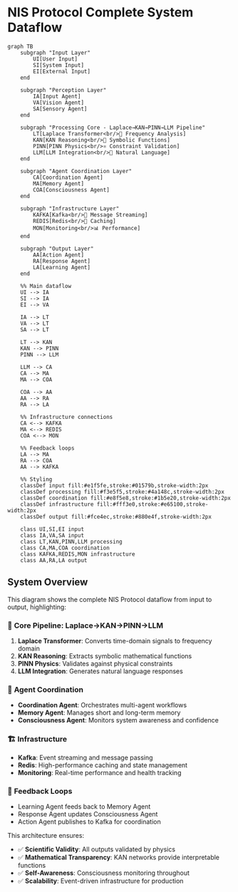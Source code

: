 # NIS Protocol Complete System Dataflow

```mermaid
graph TB
    subgraph "Input Layer"
        UI[User Input]
        SI[System Input]
        EI[External Input]
    end
    
    subgraph "Perception Layer"
        IA[Input Agent]
        VA[Vision Agent]
        SA[Sensory Agent]
    end
    
    subgraph "Processing Core - Laplace→KAN→PINN→LLM Pipeline"
        LT[Laplace Transformer<br/>🌊 Frequency Analysis]
        KAN[KAN Reasoning<br/>🧠 Symbolic Functions]
        PINN[PINN Physics<br/>⚛️ Constraint Validation]
        LLM[LLM Integration<br/>💬 Natural Language]
    end
    
    subgraph "Agent Coordination Layer"
        CA[Coordination Agent]
        MA[Memory Agent]
        COA[Consciousness Agent]
    end
    
    subgraph "Infrastructure Layer"
        KAFKA[Kafka<br/>📡 Message Streaming]
        REDIS[Redis<br/>💾 Caching]
        MON[Monitoring<br/>📊 Performance]
    end
    
    subgraph "Output Layer"
        AA[Action Agent]
        RA[Response Agent]
        LA[Learning Agent]
    end
    
    %% Main dataflow
    UI --> IA
    SI --> IA
    EI --> VA
    
    IA --> LT
    VA --> LT
    SA --> LT
    
    LT --> KAN
    KAN --> PINN
    PINN --> LLM
    
    LLM --> CA
    CA --> MA
    MA --> COA
    
    COA --> AA
    AA --> RA
    RA --> LA
    
    %% Infrastructure connections
    CA <--> KAFKA
    MA <--> REDIS
    COA <--> MON
    
    %% Feedback loops
    LA --> MA
    RA --> COA
    AA --> KAFKA
    
    %% Styling
    classDef input fill:#e1f5fe,stroke:#01579b,stroke-width:2px
    classDef processing fill:#f3e5f5,stroke:#4a148c,stroke-width:2px
    classDef coordination fill:#e8f5e8,stroke:#1b5e20,stroke-width:2px
    classDef infrastructure fill:#fff3e0,stroke:#e65100,stroke-width:2px
    classDef output fill:#fce4ec,stroke:#880e4f,stroke-width:2px
    
    class UI,SI,EI input
    class IA,VA,SA input
    class LT,KAN,PINN,LLM processing
    class CA,MA,COA coordination
    class KAFKA,REDIS,MON infrastructure
    class AA,RA,LA output
```

## System Overview

This diagram shows the complete NIS Protocol dataflow from input to output, highlighting:

### 🔄 **Core Pipeline: Laplace→KAN→PINN→LLM**
1. **Laplace Transformer**: Converts time-domain signals to frequency domain
2. **KAN Reasoning**: Extracts symbolic mathematical functions  
3. **PINN Physics**: Validates against physical constraints
4. **LLM Integration**: Generates natural language responses

### 🤖 **Agent Coordination**
- **Coordination Agent**: Orchestrates multi-agent workflows
- **Memory Agent**: Manages short and long-term memory
- **Consciousness Agent**: Monitors system awareness and confidence

### 🏗️ **Infrastructure**
- **Kafka**: Event streaming and message passing
- **Redis**: High-performance caching and state management
- **Monitoring**: Real-time performance and health tracking

### 🔄 **Feedback Loops**
- Learning Agent feeds back to Memory Agent
- Response Agent updates Consciousness Agent
- Action Agent publishes to Kafka for coordination

This architecture ensures:
- ✅ **Scientific Validity**: All outputs validated by physics
- ✅ **Mathematical Transparency**: KAN networks provide interpretable functions
- ✅ **Self-Awareness**: Consciousness monitoring throughout
- ✅ **Scalability**: Event-driven infrastructure for production 